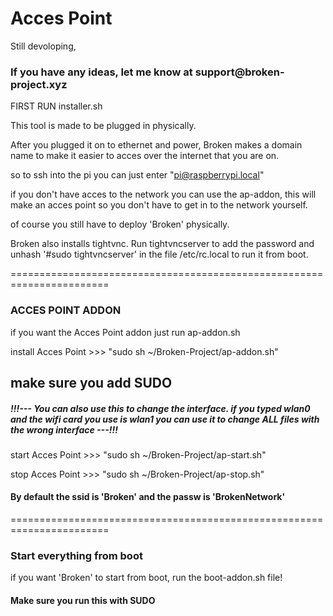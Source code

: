 <h1>Acces Point</h1>

<p1>Still devoloping,

<h3>If you have any ideas, let me know at support@broken-project.xyz</h3>

FIRST RUN installer.sh

This tool is made to be plugged in physically.

After you plugged it on to ethernet and power, Broken makes a domain name to make it easier to acces over the internet that you are on.

so to ssh into the pi you can just enter "pi@raspberrypi.local"

if you don't have acces to the network you can use the ap-addon, this will make an acces point so you don't have to get in to the network yourself.

of course you still have to deploy 'Broken' physically.</p1>

<p2>Broken also installs tightvnc. Run tightvncserver to add the password and unhash '#sudo tightvncserver' in the file /etc/rc.local to run it from boot.</p2>

=======================================================================

<h3>ACCES POINT ADDON</h3>


<p1>if you want the Acces Point addon just run ap-addon.sh

install Acces Point >>> "sudo sh ~/Broken-Project/ap-addon.sh"
<h2>make sure you add SUDO</h2>

<h5>!!!--- You can also use this to change the interface.
if you typed wlan0 and the wifi card you use is wlan1 you can use it to change ALL files with the wrong interface ---!!!</h5>

start Acces Point >>> "sudo sh ~/Broken-Project/ap-start.sh"

stop Acces Point >>> "sudo sh ~/Broken-Project/ap-stop.sh"

<h4>By default the ssid is 'Broken' and the passw is 'BrokenNetwork'</h4>


=======================================================================

<h3>Start everything from boot</h3>

<p1>if you want 'Broken' to start from boot, run the boot-addon.sh file!
<h4>Make sure you run this with SUDO</h4>
</p1>





